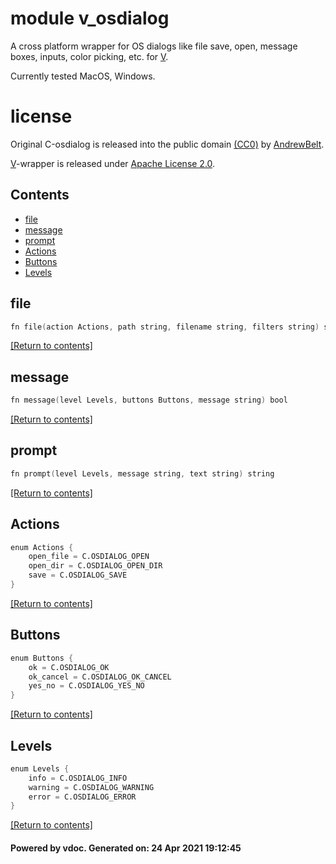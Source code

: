 # module v_osdialog
A cross platform wrapper for OS dialogs like file save, open, message boxes, inputs, color picking, etc. for [V](https://vlang.io).

Currently tested MacOS, Windows.

# license

Original С-osdialog is released into the public domain [(CC0)](https://github.com/AndrewBelt/osdialog/blob/master/LICENSE.txt) by [AndrewBelt](https://github.com/AndrewBelt). 

[V](https://vlang.io)-wrapper is released under [Apache License 2.0](LICENSE).


## Contents
- [file](#file)
- [message](#message)
- [prompt](#prompt)
- [Actions](#Actions)
- [Buttons](#Buttons)
- [Levels](#Levels)

## file
```v
fn file(action Actions, path string, filename string, filters string) string
```

[[Return to contents]](#Contents)

## message
```v
fn message(level Levels, buttons Buttons, message string) bool
```


[[Return to contents]](#Contents)

## prompt
```v
fn prompt(level Levels, message string, text string) string
```


[[Return to contents]](#Contents)

## Actions
```v
enum Actions {
	open_file = C.OSDIALOG_OPEN
	open_dir = C.OSDIALOG_OPEN_DIR
	save = C.OSDIALOG_SAVE
}
```


[[Return to contents]](#Contents)

## Buttons
```v
enum Buttons {
	ok = C.OSDIALOG_OK
	ok_cancel = C.OSDIALOG_OK_CANCEL
	yes_no = C.OSDIALOG_YES_NO
}
```


[[Return to contents]](#Contents)

## Levels
```v
enum Levels {
	info = C.OSDIALOG_INFO
	warning = C.OSDIALOG_WARNING
	error = C.OSDIALOG_ERROR
}
```


[[Return to contents]](#Contents)

#### Powered by vdoc. Generated on: 24 Apr 2021 19:12:45
